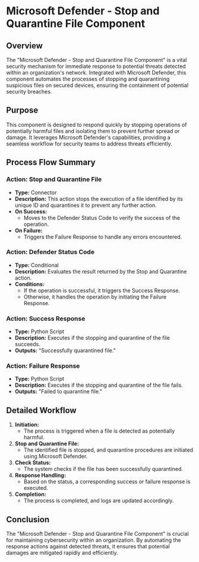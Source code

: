 # Microsoft Defender - Stop and Quarantine File Component

## Overview
The "Microsoft Defender - Stop and Quarantine File Component" is a vital security mechanism for immediate response to potential threats detected within an organization's network. Integrated with Microsoft Defender, this component automates the processes of stopping and quarantining suspicious files on secured devices, ensuring the containment of potential security breaches.

## Purpose
This component is designed to respond quickly by stopping operations of potentially harmful files and isolating them to prevent further spread or damage. It leverages Microsoft Defender's capabilities, providing a seamless workflow for security teams to address threats efficiently.

## Process Flow Summary
### Action: Stop and Quarantine File
- **Type:** Connector
- **Description:** This action stops the execution of a file identified by its unique ID and quarantines it to prevent any further action.
- **On Success:**
  - Moves to the Defender Status Code to verify the success of the operation.
- **On Failure:**
  - Triggers the Failure Response to handle any errors encountered.

### Action: Defender Status Code
- **Type:** Conditional
- **Description:** Evaluates the result returned by the Stop and Quarantine action.
- **Conditions:**
  - If the operation is successful, it triggers the Success Response.
  - Otherwise, it handles the operation by initiating the Failure Response.

### Action: Success Response
- **Type:** Python Script
- **Description:** Executes if the stopping and quarantine of the file succeeds.
- **Outputs:** "Successfully quarantined file."

### Action: Failure Response
- **Type:** Python Script
- **Description:** Executes if the stopping and quarantine of the file fails.
- **Outputs:** "Failed to quarantine file."

## Detailed Workflow
1. **Initiation:**
   - The process is triggered when a file is detected as potentially harmful.
2. **Stop and Quarantine File:**
   - The identified file is stopped, and quarantine procedures are initiated using Microsoft Defender.
3. **Check Status:**
   - The system checks if the file has been successfully quarantined.
4. **Response Handling:**
   - Based on the status, a corresponding success or failure response is executed.
5. **Completion:**
   - The process is completed, and logs are updated accordingly.

## Conclusion
The "Microsoft Defender - Stop and Quarantine File Component" is crucial for maintaining cybersecurity within an organization. By automating the response actions against detected threats, it ensures that potential damages are mitigated rapidly and efficiently.

